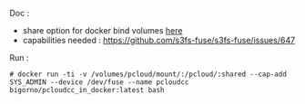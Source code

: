 Doc :  
- share option for docker bind volumes [here](https://stackoverflow.com/questions/48407184/gcsfuse-on-datalab-vm-machine-error-fusermount-fuse-device-not-found-try-mo)
- capabilities needed : https://github.com/s3fs-fuse/s3fs-fuse/issues/647

Run :  
```
# docker run -ti -v /volumes/pcloud/mount/:/pcloud/:shared --cap-add SYS_ADMIN --device /dev/fuse --name pcloudcc bigorno/pcloudcc_in_docker:latest bash
```